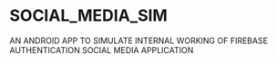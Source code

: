 # SOCIAL_MEDIA_SIM
AN ANDROID APP TO SIMULATE INTERNAL WORKING OF FIREBASE AUTHENTICATION SOCIAL MEDIA APPLICATION
